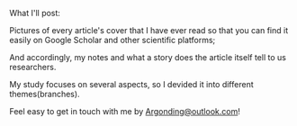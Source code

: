 What I'll post: 
    
  Pictures of every article's cover that I have ever read so that you can find it easily on Google Scholar and other scientific platforms;

  And accordingly, my notes and what a story does the article itself tell to us researchers.

My study focuses on several aspects, so I devided it into different themes(branches).

Feel easy to get in touch with me by Argonding@outlook.com! 
